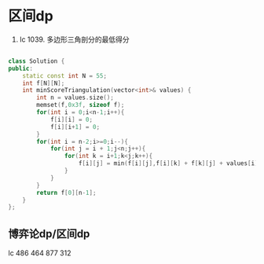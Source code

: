 <!--
 * @Author: zzzzztw
 * @Date: 2023-04-02 13:53:38
 * @LastEditors: Do not edit
 * @LastEditTime: 2023-04-02 17:46:30
 * @FilePath: /cpptest/算法/leetcode/区间dp模板.md
-->

# 区间dp




1. lc 1039. 多边形三角剖分的最低得分
```cpp

class Solution {
public:
    static const int N = 55;
    int f[N][N];
    int minScoreTriangulation(vector<int>& values) {
        int n = values.size();
        memset(f,0x3f, sizeof f);
        for(int i = 0;i<n-1;i++){
            f[i][i] = 0;
            f[i][i+1] = 0;
        } 
        for(int i = n-2;i>=0;i--){
            for(int j = i + 1;j<n;j++){
                for(int k = i+1;k<j;k++){
                    f[i][j] = min(f[i][j],f[i][k] + f[k][j] + values[i] * values[k] * values[j]);
                }
            }
        }
        return f[0][n-1];
    }
};

```

## 博弈论dp/区间dp
lc 486 464 877 312